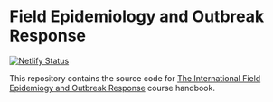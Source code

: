 # Field Epidemiology and Outbreak Response

[![Netlify Status](https://api.netlify.com/api/v1/badges/f6d93c47-6983-4296-a995-ff405d137125/deploy-status)](https://app.netlify.com/sites/field-epi/deploys)

This repository contains the source code for [The International Field Epidemiogy and Outbreak Response](https://fieldepi.wakeforestid.com) course handbook.